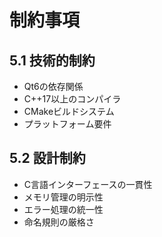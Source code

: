 # 制約事項

## 5.1 技術的制約
- Qt6の依存関係
- C++17以上のコンパイラ
- CMakeビルドシステム
- プラットフォーム要件

## 5.2 設計制約
- C言語インターフェースの一貫性
- メモリ管理の明示性
- エラー処理の統一性
- 命名規則の厳格さ
